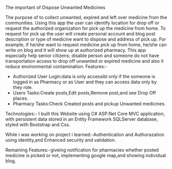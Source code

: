 The important of Dispose Unwanted Medicines 

The purpose of to collect unwanted, expired and left over medicine from the communities. Using this app the user can identify location for drop off or request the authorized organization for pick up the medicine from home. To request for pick up the user will create personal account and blog post description or type of medicine want to dispose and address of pick up. For example, if he/she want to request medicine pick up from home, he/she can write on blog and it will show up at authorized pharmacy. This app especially help senior citizens; disable person and someone do not have transportation access to drop off unwanted or expired medicine and also it reduce environmental contamination.
Features:-
* Authorized User Login:data is only accessibl only if the someone is logged in as Pharmacy or as User and they can access data only 
by they role.
* Users Tasks:Create posts,Edit posts,Remove post,and see Drop Off places.
* Pharmacy Tasks:Check Created posts and pickup Unwanted medicines.


Technologies:-
I built this Website using C# ASP.Net Core MVC application, with persistent data stored in an Entity Framework SQLServer database, 
styled with Bootstrap and Css.

While i was working on project i learned:-Authentication and Authorazation using identity,and
Enhanced security and validation.

Remaining Features:-giveing notification for pharmacies whether posted medicine is picked or not, implementing google map,and
showing  individual blog.
